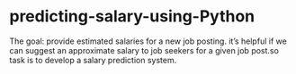 # predicting-salary-using-Python
The goal: provide estimated salaries for a new job posting. it’s helpful if we can suggest an approximate salary to job seekers
for a given job post.so task is to develop a salary prediction system.
